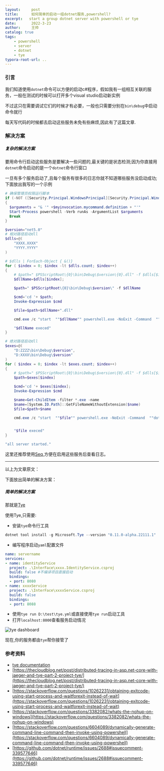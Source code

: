 ```yaml
---
layout:     post
title:      如何简单的启动一组dotnet服务,powershell?
excerpt:   start a group dotnet server with powershell or tye
date:       2022-3-23
author:     王帅
catalog: true
tags:
    - powershell
    - server
    - dotnet
    - tye
typora-root-url: ..
---
```


### 引言

我们知道使用`dotnet`命令可以方便的启动c#程序，假如我有一组相互关联的服务，一般在测试的时候可以打开多个visual studio启动新实例

不过这只在需要调试它们的时候才有必要，一般也只需要分别在`bin\debug`中启动命令就行

每天写代码的时候都去启动这些服务未免有些麻烦,因此有了这篇文章.



### 解决方案

##### 复杂的解决方案

要用命令行启动这些服务是要解决一些问题的,最关键的是状态检测;因为你直接用`dotnet`命令启动的是一个`dotnet`命令行窗口

一旦有多个服务启动了,且每个服务有很多的日志你就不知道哪些服务没启动成功;下面放出我写的一个示例

```powershell
# 确保管理员权限运行脚本
if (-NOT ([Security.Principal.WindowsPrincipal][Security.Principal.WindowsIdentity]::GetCurrent()).IsInRole([Security.Principal.WindowsBuiltInRole] "Administrator"))  
{  
  $arguments = "& '" +$myinvocation.mycommand.definition + "'"
  Start-Process powershell -Verb runAs -ArgumentList $arguments
  Break
}

$version="net5.0"
# 相对路径启动dll
$dlls=@(
    "XXXX.XXXX"
    "YYYY.YYYY"
)

# $dlls | ForEach-Object { &()}
for ( $index = 0; $index -lt $dlls.count; $index++)
{
    # $path=" $PSScriptRoot\{0}\bin\Debug\$version\{0}.dll" -f $dlls[$index]
    $dllName=$dlls[$index];

    $path=" $PSScriptRoot\{0}\bin\Debug\$version\" -f $dllName

    $cmd='cd '+ $path;
    Invoke-Expression $cmd

    $file=$path+$dllName+".dll"

    cmd.exe /c "start  ""$dllName"" powershell.exe -NoExit -Command  ""dotnet .\$dllName.dll"""

    "$dllName execed"
}

# 绝对路径启动dll
$exes=@(
    "D:ZZZZ\bin\Debug\$version",
    "D:XXXX\bin\Debug\$version"
)
for ( $index = 0; $index -lt $exes.count; $index++)
{
    # $path=" $PSScriptRoot\{0}\bin\Debug\$version\{0}.dll" -f $dlls[$index]
    $path=$exes[$index]

    $cmd='cd '+ $exes[$index];
    Invoke-Expression $cmd

    $name=Get-ChildItem -filter *.exe -name
    $name=[System.IO.Path]::GetFileNameWithoutExtension($name)
    $file=$path+$name

    cmd.exe /c "start  ""$file"" powershell.exe -NoExit -Command  ""dotnet .\$name.dll"""


    "$file execed"
}

"all server started."
```

这里还推荐使用[Seq](https://datalust.co/seq),方便在启用这些服务后查看日志。

-------

以上为文章原文：

下面放出简单的解决方案：

##### 简单的解决方案

那就是[Tye](https://github.com/dotnet/tye)

使用Tye,只需要:

* 安装`tye`命令行工具

 ```powershell
 dotnet tool install -g Microsoft.Tye --version "0.11.0-alpha.22111.1"
 ```

* 编写程序启动`yaml`配置文件

```yaml
name: servername
services:
- name: identityService
  project: .\InterFace\xxxx.IdentityService.csproj
  build: false #不编译项目直接启动
  bindings:
  - port: 8080
- name: xxxxService
  project: .\InterFace\xxxxService.csproj
  build: false
  bindings:
  - port: 8088  
```

* 使用`tye run D:\test\tye.yml`或直接使用`tye run`启动工具
* 打开`localhost:8000`查看服务启动情况

![tye dashboard](/img/tye_dashboard.png)

现在,你的服务都由`tye`帮你接管了

### 参考资料
* [tye documentation](https://github.com/dotnet/tye/tree/main/docs)
* [https://thecloudblog.net/post/distributed-tracing-in-asp.net-core-with-jaeger-and-tye-part-2-project-tye/](https://thecloudblog.net/post/distributed-tracing-in-asp.net-core-with-jaeger-and-tye-part-2-project-tye/)
* [https://stackoverflow.com/questions/10262231/obtaining-exitcode-using-start-process-and-waitforexit-instead-of-wait](https://stackoverflow.com/questions/10262231/obtaining-exitcode-using-start-process-and-waitforexit-instead-of-wait)
* [https://stackoverflow.com/questions/3382082/whats-the-nohup-on-windows](https://stackoverflow.com/questions/3382082/whats-the-nohup-on-windows)
* [https://stackoverflow.com/questions/6604089/dynamically-generate-command-line-command-then-invoke-using-powershell](https://stackoverflow.com/questions/6604089/dynamically-generate-command-line-command-then-invoke-using-powershell)
* [https://github.com/dotnet/runtime/issues/2688#issuecomment-339577646](https://github.com/dotnet/runtime/issues/2688#issuecomment-339577646)

